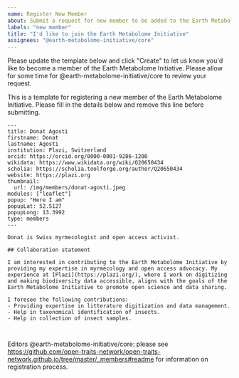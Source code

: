 ```yaml
---
name: Register New Member
about: Submit a request for new member to be added to the Earth Metabolome Initiative.
labels: "new member"
title: "I'd like to join the Earth Metabolome Initiative"
assignees: "@earth-metabolome-initiative/core"
---
```


Please update the template below and click "Create" to let us know you'd like to become a member of the Earth Metabolome Initiative. Please allow for some time for @earth-metabolome-initiative/core to review your request.


This is a template for registering a new member of the Earth Metabolome Initiative. Please fill in the details below and remove this line before submitting.

```
---
title: Donat Agosti
firstname: Donat
lastname: Agosti
institution: Plazi, Switzerland
orcid: https://orcid.org/0000-0001-9286-1200
wikidata: https://www.wikidata.org/wiki/Q20650434
scholia: https://scholia.toolforge.org/author/Q20650434
website: https://plazi.org
thumbnail:
  url: /img/members/donat-agosti.jpeg
modules: ["leaflet"]
popup: "Here I am"
popupLat: 52.5127
popupLong: 13.3992
type: members
---

Donat is Swiss myrmecologist and open access activist. 

## Collaboration statement

I am interested in contributing to the Earth Metabolome Initiative by providing my expertise in myrmecology and open access advocacy. My experience at [Plazi](https://plazi.org/), where I work on digitizing and making biodiversity data accessible, aligns with the goals of the Earth Metabolome Initiative to promote open science and data sharing.

I foresee the following contributions:
- Providing expertise in litterature digitization and data management.
- Help in taxonomical identification of insects.
- Help in collection of insect samples.



```

Editors @earth-metabolome-initiative/core: please see https://github.com/open-traits-network/open-traits-network.github.io/tree/master/_members#readme for information on registration process.
